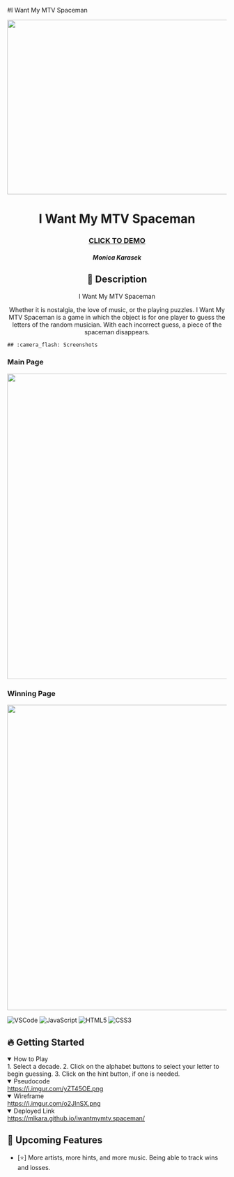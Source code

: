 #I Want My MTV Spaceman

<div id="header" align="center">

  <img src="https://i.imgur.com/xlwaFw7.png" width="800" height="400">

</div>


<div id="description" align="center">

  # I Want My MTV Spaceman

  ### [CLICK TO DEMO](https://mlkara.github.io/iwantmymtv.spaceman/)

  ##### Monica Karasek


  ## :pencil: Description

  I Want My MTV Spaceman

  Whether it is nostalgia, the love of music, or the playing puzzles. I Want My MTV Spaceman is a game in which the object is for one player to guess the letters of the random musician. With each incorrect guess, a piece of the spaceman disappears. 

  </div>

    ## :camera_flash: Screenshots 

  <h3>Main Page</h3>  
  <img src="https://i.imgur.com/vkEGHSl.jpg" width="700">
    
 
  <h3>Winning Page</h3>  
  <img src="https://i.imgur.com/0BEQ8e1.jpg" width="700">
    
 

![VSCode](https://img.shields.io/badge/-VS_Code-05122A?style=flat&logo=visualstudio)
![JavaScript](https://img.shields.io/badge/-JavaScript-05122A?style=flat&logo=javascript)
![HTML5](https://img.shields.io/badge/-HTML5-05122A?style=flat&logo=html5)
![CSS3](https://img.shields.io/badge/-CSS-05122A?style=flat&logo=css3)

## :fire: Getting Started

<details open>
  <summary> How to Play</summary>
    1. Select a decade. 
    2. Click on the alphabet buttons to select your letter to begin guessing. 
    3. Click on the hint button, if one is needed. 
</details>


<details open>
  <summary> Pseudocode </summary>
  <a href="https://i.imgur.com/yZT45OE.png"
    > https://i.imgur.com/yZT45OE.png </a
  >
</details>

<details open>
  <summary> Wireframe </summary>
  <a href="https://i.imgur.com/o2JInSX.png"
    > https://i.imgur.com/o2JInSX.png </a
  >
</details>

<details open>
  <summary> Deployed Link </summary>
  <a href="https://mlkara.github.io/iwantmymtv.spaceman/"
    > https://mlkara.github.io/iwantmymtv.spaceman/ 
    </a>
</details>

## :satellite: Upcoming Features

- [:star:] More artists, more hints, and more music. Being able to track wins and losses. 


